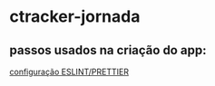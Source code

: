 # ctracker-jornada

## passos usados na criação do app:
[configuração ESLINT/PRETTIER](https://www.notion.so/Padr-es-de-projeto-com-ESLint-Prettier-e-EditorConfig-0b57b47a24724c859c0cf226aa0cc3a7)